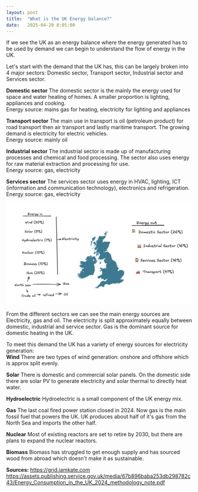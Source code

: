 ```yaml
---
layout: post
title:  "What is the UK Energy balance?"
date:   2025-04-20 8:05:00
---
```

If we see the UK as an energy balance where the energy generated has to be used by demand we can begin to understand the flow of energy in the UK.

Let's start with the demand that the UK has, this can be largely broken into 4 major sectors: Domestic sector, Transport sector, Industrial sector and Services sector.

**Domestic sector**
The domestic sector is the mainly the energy used for space and water heating of homes. A smaller proportion is lighting, appliances and cooking.<br>
Energy source: mains gas for heating, electricity for lighting and appliances

**Transport sector**
The main use in transport is oil (petroleum product) for road transport then air transport and lastly maritime transport. The growing demand is electricity for electric vehicles. <br>
Energy source: mainly oil

**Industrial sector**
The industrial sector is made up of manufacturing processes and chemical and food processing. The sector also uses energy for raw material extraction and processing for use.<br>
Energy source: gas, electricity

**Services sector**
The services sector uses energy in  HVAC, lighting, ICT (information and communication technology), electronics and refrigeration. <br>
Energy source: gas, electricity

<img src="/assets/energy_mix.png" alt="Alt text" style="max-width: 100%; height: auto;" />    

From the different sectors we can see the main energy sources are Electricity, gas and oil. The electricity is split approximately equally between domestic, industrial and service sector.  Gas is the dominant source for domestic heating in the UK.

To meet this demand the UK has a variety of energy sources for electricity generation:<br>
**Wind**
There are two types of wind generation: onshore and offshore which is approx split evenly.

**Solar**
There is domestic and commercial solar panels. On the domestic side there are solar PV to generate electricity and solar thermal to directly heat water.

**Hydroelectric**
Hydroelectric is a small component of the UK energy mix.

**Gas**
The last coal fired power station closed in 2024. Now gas is the main fossil fuel that powers the UK. UK produces about half of it's gas from the North Sea and imports the other half.

**Nuclear**
Most of existing reactors are set to retire by 2030, but there are plans to expand the nuclear reactors.

**Biomass**
Biomass has struggled to get enough supply and has sourced wood from abroad which doesn't make it as sustainable.


**Sources:**
https://grid.iamkate.com
https://assets.publishing.service.gov.uk/media/67b896baba253db298782c43/Energy_Consumption_in_the_UK_2024_methodology_note.pdf 